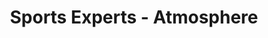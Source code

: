 ---
title: "Sports Experts - Atmosphere"
url: /trois-rivieres/sports-experts-atmosphere-boulevard-des-forges/
shop: sports
---